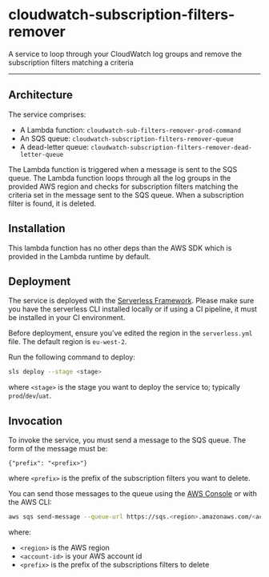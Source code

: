# cloudwatch-subscription-filters-remover
A service to loop through your CloudWatch log groups and remove the subscription filters matching a criteria

---

## Architecture

The service comprises:
- A Lambda function: `cloudwatch-sub-filters-remover-prod-command`
- An SQS queue: `cloudwatch-subscription-filters-remover-queue`
- A dead-letter queue: `cloudwatch-subscription-filters-remover-dead-letter-queue`

The Lambda function is triggered when a message is sent to the SQS queue. The Lambda function loops through all the log groups in the provided AWS region and checks for subscription filters matching the criteria set in the message sent to the SQS queue. When a subscription filter is found, it is deleted.

## Installation

This lambda function has no other deps than the AWS SDK which is provided in the Lambda runtime by default.

## Deployment

The service is deployed with the [Serverless Framework](https://serverless.com). Please make sure you have the serverless CLI installed locally or if using a CI pipeline, it must be installed in your CI environment.

Before deployment, ensure you've edited the region in the `serverless.yml` file. The default region is `eu-west-2`.

Run the following command to deploy:

``` bash
sls deploy --stage <stage>
```

where `<stage>` is the stage you want to deploy the service to; typically `prod`/`dev`/`uat`.

## Invocation

To invoke the service, you must send a message to the SQS queue. The form of the message must be:

```
{"prefix": "<prefix>"}
```

where `<prefix>` is the prefix of the subscription filters you want to delete.

You can send those messages to the queue using the [AWS Console](https://aws.amazon.com) or with the AWS CLI:

```bash
aws sqs send-message --queue-url https://sqs.<region>.amazonaws.com/<account-id>/cloudwatch-subscription-filters-remover-queue --message-body '{"prefix": "<prefix>"}'
```

where:
- `<region>` is the AWS region
- `<account-id>` is your AWS account id
- `<prefix>` is the prefix of the subscriptions filters to delete

